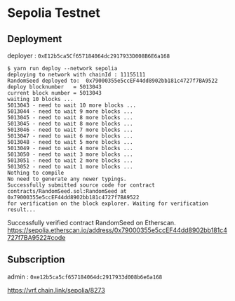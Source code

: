 # Sepolia Testnet

## Deployment

deployer : `0xE12b5ca5Cf657184064dc2917933D008B6E6a168`

```
$ yarn run deploy --network sepolia
deploying to network with chainId : 11155111
RandomSeed deployed to:  0x79000355e5ccEF44dd8902bb181c4727f7BA9522
deploy blocknumber   = 5013043
current block number = 5013043
waiting 10 blocks ...
5013043 - need to wait 10 more blocks ...
5013044 - need to wait 9 more blocks ...
5013045 - need to wait 8 more blocks ...
5013045 - need to wait 8 more blocks ...
5013046 - need to wait 7 more blocks ...
5013047 - need to wait 6 more blocks ...
5013048 - need to wait 5 more blocks ...
5013049 - need to wait 4 more blocks ...
5013050 - need to wait 3 more blocks ...
5013051 - need to wait 2 more blocks ...
5013052 - need to wait 1 more blocks ...
Nothing to compile
No need to generate any newer typings.
Successfully submitted source code for contract
contracts/RandomSeed.sol:RandomSeed at 0x79000355e5ccEF44dd8902bb181c4727f7BA9522
for verification on the block explorer. Waiting for verification result...
```

Successfully verified contract RandomSeed on Etherscan.
https://sepolia.etherscan.io/address/0x79000355e5ccEF44dd8902bb181c4727f7BA9522#code

## Subscription

admin : `0xe12b5ca5cf657184064dc2917933d008b6e6a168`

https://vrf.chain.link/sepolia/8273

